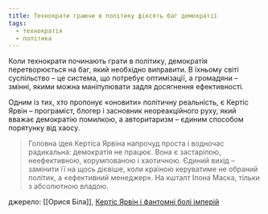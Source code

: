 ```yaml
---
title: Технократи граючи в політику фіксять баг демократії
tags:
  - технократія
  - політика
---
```


Коли технократи починають грати в політику, демократія перетворюється на баг, який необхідно виправити. В їхньому світі суспільство – це система, що потребує оптимізації, а громадяни – змінні, якими можна маніпулювати задля досягнення ефективності. 

Одним із тих, хто пропонує «оновити» політичну реальність, є Кертіс Ярвін – програміст, блогер і засновник неореакційного руху, який вважає демократію помилкою, а авторитаризм – єдиним способом порятунку від хаосу.

> Головна ідея Кертіса Ярвіна напрочуд проста і водночас радикальна: демократія не працює. Вона є застарілою, неефективною, корумпованою і хаотичною. Єдиний вихід – замінити її на щось дієвіше, коли країною керуватиме не обраний політик, а «ефективний менеджер». На кшталт Ілона Маска, тільки з абсолютною владою.

джерело: [[Орися Біла]], [Кертіс Ярвін і фантомні болі імперій](https://zbruc.eu/node/120862)

